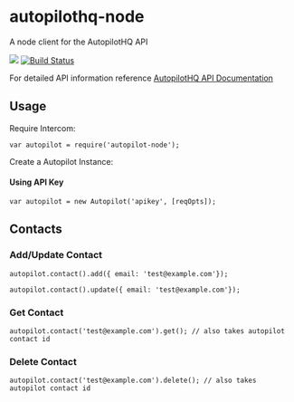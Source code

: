 # autopilothq-node
A node client for the AutopilotHQ API

[![](https://img.shields.io/npm/v/autopilothq-node.svg?style=popout)](https://npmjs.com/package/autopilothq-node)
[![Build Status](https://travis-ci.org/TourConnect/autopilothq-node.svg?branch=master)](https://travis-ci.org/TourConnect/autopilothq-node)

For detailed API information reference [AutopilotHQ API Documentation](https://autopilot.docs.apiary.io/)

## Usage
Require Intercom:

```node
var autopilot = require('autopilot-node');
```

Create a Autopilot Instance:
#### Using API Key

```node
var autopilot = new Autopilot('apikey', [reqOpts]);
```

## Contacts
### Add/Update Contact

```node
autopilot.contact().add({ email: 'test@example.com'});
```
```node
autopilot.contact().update({ email: 'test@example.com'});
```

### Get Contact

```node
autopilot.contact('test@example.com').get(); // also takes autopilot contact id
```

### Delete Contact

```node
autopilot.contact('test@example.com').delete(); // also takes autopilot contact id
```
